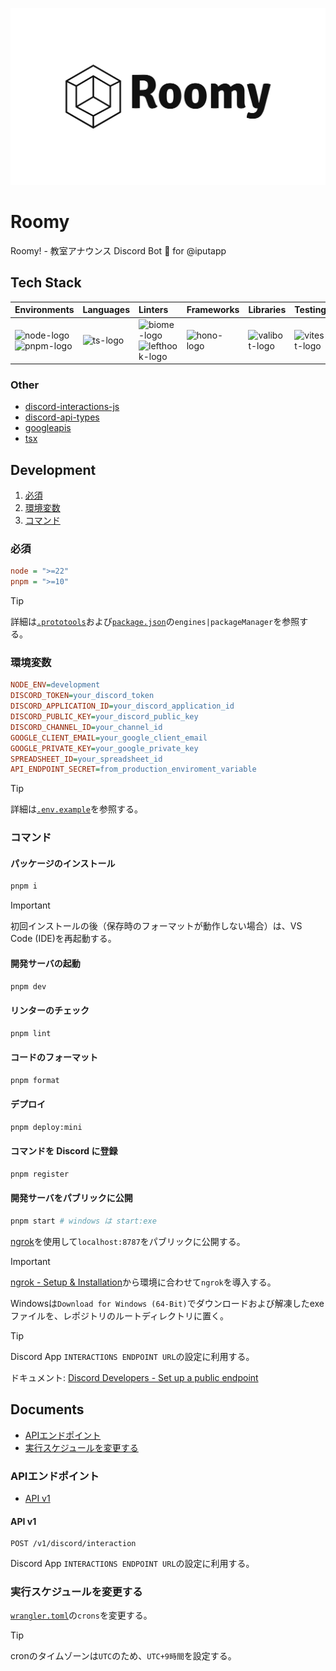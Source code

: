 ![banner](./docs/assets/roomy-banner-light.png)

# Roomy

Roomy! - 教室アナウンス Discord Bot 🥂 for @iputapp

## Tech Stack

| Environments                | Languages                  | Linters                                                                     | Frameworks   | Libraries                                                                      | Testing                             | CI/CD                 | PaaS                                                            |
| :-------------------------- | :------------------------- | :-------------------------------------------------------------------------- | :----------- | :----------------------------------------------------------------------------- | :---------------------------------- | :-------------------- | :-------------------------------------------------------------- |
| ![node-logo]<br>![pnpm-logo] | ![ts-logo] | ![biome-logo]<br>![lefthook-logo] | ![hono-logo] | ![valibot-logo] | ![vitest-logo] | ![githubactions-logo] | ![cloudflareworkers-logo]<br>![cloudflare-logo] |

[node-logo]: https://img.shields.io/badge/-Node.js-5FA04E.svg?logo=nodedotjs&style=flat&logoColor=ffffff
[pnpm-logo]: https://img.shields.io/badge/-pnpm-F69220.svg?logo=pnpm&style=flat&logoColor=ffffff
[biome-logo]: https://img.shields.io/badge/-Biome-60A5FA.svg?logo=biome&style=flat&logoColor=ffffff
[lefthook-logo]: https://img.shields.io/badge/-Lefthook-FF1E1E.svg?logo=lefthook&style=flat&logoColor=ffffff
[ts-logo]: https://img.shields.io/badge/-TypeScript-3178C6.svg?logo=typescript&style=flat&logoColor=ffffff
[sass-logo]: https://img.shields.io/badge/-Sass-CC6699.svg?logo=sass&style=flat&logoColor=ffffff
[hono-logo]: https://img.shields.io/badge/-Hono-E36002.svg?logo=hono&style=flat&logoColor=ffffff
[react-logo]: https://img.shields.io/badge/-React-61DAFB.svg?logo=react&style=flat&logoColor=525252
[tailwind-logo]: https://img.shields.io/badge/-Tailwind%20CSS-06B6D4.svg?logo=tailwindcss&style=flat&logoColor=ffffff
[valibot-logo]: https://img.shields.io/badge/🤖-Valibot-54AEFF.svg?logo=&style=flat&logoColor=ffffff&labelColor=54AEFF
[vitest-logo]: https://img.shields.io/badge/-Vitest-6E9F18.svg?logo=vitest&style=flat&logoColor=ffffff
[githubactions-logo]: https://img.shields.io/badge/-GitHub%20Actions-2088FF.svg?logo=githubactions&style=flat&logoColor=ffffff
[cloudflareworkers-logo]: https://img.shields.io/badge/-Cloudflare%20Workers-F38020.svg?logo=cloudflareworkers&style=flat&logoColor=ffffff
[cloudflare-logo]: https://img.shields.io/badge/-Cloudflare-F38020.svg?logo=cloudflare&style=flat&logoColor=ffffff

### Other

- [discord-interactions-js](https://github.com/discord/discord-interactions-js)
- [discord-api-types](https://github.com/discordjs/discord-api-types)
- [googleapis](https://github.com/googleapis/google-api-nodejs-client)
- [tsx](https://github.com/privatenumber/tsx)

## Development

1. [必須](#必須)
2. [環境変数](#環境変数)
3. [コマンド](#コマンド)

### 必須

```ini
node = ">=22"
pnpm = ">=10"
```

> [!TIP]
>
> 詳細は[`.prototools`](./.prototools)および[`package.json`](./package.json)の`engines|packageManager`を参照する。

### 環境変数

```ini
NODE_ENV=development
DISCORD_TOKEN=your_discord_token
DISCORD_APPLICATION_ID=your_discord_application_id
DISCORD_PUBLIC_KEY=your_discord_public_key
DISCORD_CHANNEL_ID=your_channel_id
GOOGLE_CLIENT_EMAIL=your_google_client_email
GOOGLE_PRIVATE_KEY=your_google_private_key
SPREADSHEET_ID=your_spreadsheet_id
API_ENDPOINT_SECRET=from_production_enviroment_variable
```

> [!TIP]
>
> 詳細は[`.env.example`](./.env.example)を参照する。

### コマンド

#### パッケージのインストール

```sh
pnpm i
```

> [!IMPORTANT]
>
> 初回インストールの後（保存時のフォーマットが動作しない場合）は、VS Code (IDE)を再起動する。

#### 開発サーバの起動

```sh
pnpm dev
```

#### リンターのチェック

```sh
pnpm lint
```

#### コードのフォーマット

```sh
pnpm format
```

#### デプロイ

```sh
pnpm deploy:mini
```

#### コマンドを Discord に登録

```sh
pnpm register
```

#### 開発サーバをパブリックに公開

```sh
pnpm start # windows は start:exe
```

[ngrok](https://ngrok.com)を使用して`localhost:8787`をパブリックに公開する。

> [!IMPORTANT]
>
> [ngrok - Setup & Installation](https://dashboard.ngrok.com/get-started/setup)から環境に合わせて`ngrok`を導入する。
>
> Windowsは`Download for Windows (64-Bit)`でダウンロードおよび解凍したexeファイルを、レポジトリのルートディレクトリに置く。

> [!TIP]
>
> Discord App `INTERACTIONS ENDPOINT URL`の設定に利用する。
>
> ドキュメント: [Discord Developers - Set up a public endpoint](https://discord.com/developers/docs/quick-start/getting-started#step-3-handling-interactivity)

## Documents

- [APIエンドポイント](#apiエンドポイント)
- [実行スケジュールを変更する](#実行スケジュールを変更する)

### APIエンドポイント

- [API v1](#api-v1)

#### API v1

```
POST /v1/discord/interaction
```

Discord App `INTERACTIONS ENDPOINT URL`の設定に利用する。

### 実行スケジュールを変更する

[`wrangler.toml`](./wrangler.toml)の`crons`を変更する。

> [!TIP]
>
> cronのタイムゾーンは`UTC`のため、`UTC+9時間`を設定する。
